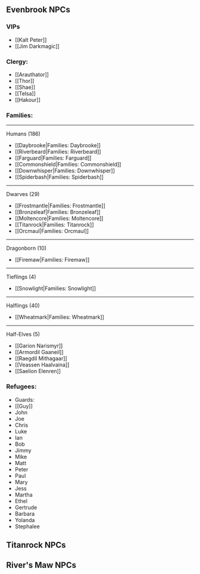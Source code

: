 ## Evenbrook NPCs

### VIPs
* [[Kalt Peter]]
* [[Jim Darkmagic]]

### Clergy:
* [[Arauthator]]
* [[Thor]]
* [[Shae]]
* [[Telsa]]
* [[Hakour]]

### Families:

---

Humans (186)
* [[Daybrooke|Families: Daybrooke]]
* [[Riverbeard|Families: Riverbeard]]
* [[Farguard|Families: Farguard]]
* [[Commonshield|Families: Commonshield]]
* [[Downwhisper|Families: Downwhisper]]
* [[Spiderbash|Families: Spiderbash]]

---

Dwarves (29)
* [[Frostmantle|Families: Frostmantle]]
* [[Bronzeleaf|Families: Bronzeleaf]]
* [[Moltencore|Families: Moltencore]]
* [[Titanrock|Families: Titanrock]]
* [[Orcmaul|Families: Orcmaul]]

---

Dragonborn (10)
* [[Firemaw|Families: Firemaw]]

---

Tieflings (4)
* [[Snowlight|Families: Snowlight]]

---

Halflings (40)
* [[Wheatmark|Families: Wheatmark]]

---

Half-Elves (5)
* [[Garion Narismyr]]
* [[Armordil Gaaneil]]
* [[Raegdil Mithagaar]]
* [[Veassen Haalvaina]]
* [[Saelion Elenren]]

### Refugees:
* Guards:
 * [[Guy]]
 * John
 * Joe
 * Chris
 * Luke
 * Ian
* Bob
* Jimmy
* Mike
* Matt
* Peter
* Paul
* Mary
* Jess
* Martha
* Ethel
* Gertrude
* Barbara
* Yolanda
* Stephalee

## Titanrock NPCs
 
## River's Maw NPCs